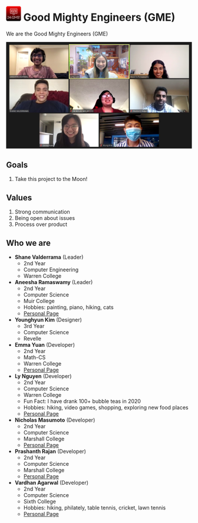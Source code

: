 # <img src="./imgs/logo.png" height="40px" width="40px"> **G**ood **M**ighty **E**ngineers **(GME)** 

We are the Good Mighty Engineers (GME)

![Group Photo](./imgs/teamphoto.png)

## Goals
1. Take this project to the Moon!

## Values
1. Strong communication
2. Being open about issues
3. Process over product

## Who we are

* **Shane Valderrama** (Leader)
  * 2nd Year
  * Computer Engineering
  * Warren College
* **Aneesha Ramaswamy** (Leader)
  * 2nd Year
  * Computer Science
  * Muir College
  * Hobbies: painting, piano, hiking, cats
  * [Personal Page](https://www.linkedin.com/in/aneesha-ramaswamy/)
* **Younghyun Kim** (Designer)
  * 3rd Year
  * Computer Science
  * Revelle
* **Emma Yuan** (Developer)
  * 2nd Year
  * Math-CS
  * Warren College
  * [Personal Page](https://www.linkedin.com/in/emma-yuan/)
* **Ly Nguyen** (Developer)
  * 2nd Year
  * Computer Science
  * Warren College
  * Fun Fact: I have drank 100+ bubble teas in 2020
  * Hobbies: hiking, video games, shopping, exploring new food places
  * [Personal Page](https://www.linkedin.com/in/lynguyxn/)
* **Nicholas Masumoto** (Developer)
  * 2nd Year
  * Computer Science
  * Marshall College
  * [Personal Page](https://github.com/nmasumot)
* **Prashanth Rajan** (Developer)
  * 2nd Year
  * Computer Science
  * Marshall College
  * [Personal Page](http://linkedin.com/in/rajanprashanth/)
* **Vardhan Agarwal** (Developer)
  * 2nd Year
  * Computer Science
  * Sixth College
  * Hobbies: hiking, philately, table tennis, cricket, lawn tennis
  * [Personal Page](https://www.linkedin.com/in/vardhanagarwal/)

